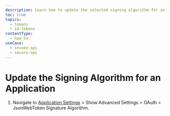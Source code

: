 ```yaml
---
description: Learn how to update the selected signing algorithm for an application using the Auth0 Dashboard.
toc: true
topics:
  - tokens
  - id-tokens
contentType:
  - how-to
useCase:
  - invoke-api
  - secure-api
---
```

# Update the Signing Algorithm for an Application

1. Navigate to [Application Settings](${manage_url}/#/applications/${account.clientId}/settings) > Show Advanced Settings > OAuth > JsonWebToken Signature Algorithm.
